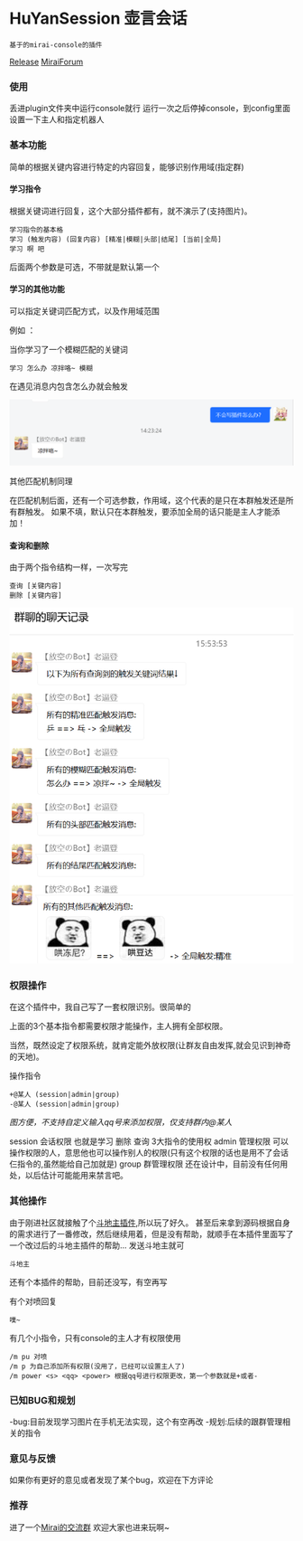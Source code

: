# HuYanSession 壶言会话
    基于的mirai-console的插件

[Release](https://github.com/Moyuyanli/GroupSession/releases/tag/formal)
[MiraiForum](https://mirai.mamoe.net/topic/1310/%E5%A3%B6%E8%A8%80-%E4%B8%80%E6%AC%BE%E8%87%AA%E5%AE%9A%E4%B9%89%E6%B6%88%E6%81%AF%E5%9B%9E%E5%A4%8D%E6%8F%92%E4%BB%B6)

### 使用

丢进plugin文件夹中运行console就行
运行一次之后停掉console，到config里面设置一下主人和指定机器人

### 基本功能
    
简单的根据关键内容进行特定的内容回复，能够识别作用域(指定群)

#### 学习指令
根据关键词进行回复，这个大部分插件都有，就不演示了(支持图片)。
    
    学习指令的基本格
    学习 (触发内容) (回复内容) [精准|模糊|头部|结尾] [当前|全局]
    学习 啊 吧

后面两个参数是可选，不带就是默认第一个

#### 学习的其他功能

可以指定关键词匹配方式，以及作用域范围

例如 ：

当你学习了一个模糊匹配的关键词
    
    学习 怎么办 凉拌咯~ 模糊

在遇见消息内包含怎么办就会触发
    
![img.png](img.png)

其他匹配机制同理

在匹配机制后面，还有一个可选参数，作用域，这个代表的是只在本群触发还是所有群触发。
如果不填，默认只在本群触发，要添加全局的话只能是主人才能添加！

#### 查询和删除

由于两个指令结构一样，一次写完

    查询 [关键内容]
    删除 [关键内容]

![img_1.png](img_1.png)

### 权限操作

在这个插件中，我自己写了一套权限识别。很简单的

上面的3个基本指令都需要权限才能操作，主人拥有全部权限。

当然，既然设定了权限系统，就肯定能外放权限(让群友自由发挥,就会见识到神奇的天地)。

操作指令
    
    +@某人 (session|admin|group)
    -@某人 (session|admin|group)

*图方便，不支持自定义输入qq号来添加权限，仅支持群内@某人*

session 会话权限 也就是学习 删除 查询 3大指令的使用权
admin 管理权限 可以操作权限的人，意思他也可以操作别人的权限(只有这个权限的话也是用不了会话仨指令的,虽然能给自己加就是)
group 群管理权限 还在设计中，目前没有任何用处，以后估计可能能用来禁言吧。

### 其他操作

由于刚进社区就接触了个[斗地主插件](https://mirai.mamoe.net/topic/626/%E6%96%97%E5%9C%B0%E4%B8%BB-%E4%B8%80%E4%B8%AA%E5%9C%A8qq%E7%BE%A4%E5%86%85%E6%96%97%E5%9C%B0%E4%B8%BB%E7%9A%84%E6%8F%92%E4%BB%B6-%E6%9C%89%E7%BC%96%E8%AF%91),所以玩了好久。
甚至后来拿到源码根据自身的需求进行了一番修改，然后继续用着，但是没有帮助，就顺手在本插件里面写了一个改过后的斗地主插件的帮助...
发送斗地主就可

    斗地主

还有个本插件的帮助，目前还没写，有空再写

有个对喷回复
    
    噗~

有几个小指令，只有console的主人才有权限使用

    /m pu 对喷
    /m p 为自己添加所有权限(没用了，已经可以设置主人了)
    /m power <s> <qq> <power> 根据qq号进行权限更改，第一个参数就是+或者-

### 已知BUG和规划

-bug:目前发现学习图片在手机无法实现，这个有空再改
-规划:后续的跟群管理相关的指令

### 意见与反馈

如果你有更好的意见或者发现了某个bug，欢迎在下方评论

### 推荐

进了一个[Mirai的交流群](https://mirai.mamoe.net/topic/1293/%E6%88%91%E5%BB%BA%E4%BA%86%E4%B8%80%E4%B8%AAmirai%E7%9A%84qq%E7%BE%A4-%E9%9D%9E%E5%AE%98%E6%96%B9)
欢迎大家也进来玩啊~
    
    